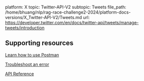 platform: X
topic: Twitter-API-V2
subtopic: Tweets
file_path: /home/bhuang/nlp/rag-race-challenge2-2024/platform-docs-versions/X_Twitter-API-V2/Tweets.md
url: https://developer.twitter.com/en/docs/twitter-api/tweets/manage-tweets/introduction

## Supporting resources

[Learn how to use Postman](https://developer.twitter.com/en/docs/tutorials/postman-getting-started "Learn how to use Postman")

[Troubleshoot an error](https://developer.twitter.com/en/support/twitter-api "Troubleshoot an error")

[API Reference](https://developer.twitter.com/en/docs/twitter-api/tweets/manage-tweets/api-reference "API Reference")